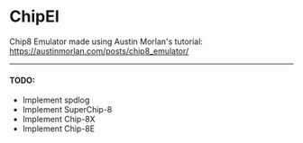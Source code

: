 # ChipEI

Chip8 Emulator made using Austin Morlan's tutorial:
https://austinmorlan.com/posts/chip8_emulator/

---
#### TODO:
- Implement spdlog
- Implement SuperChip-8
- Implement Chip-8X
- Implement Chip-8E
